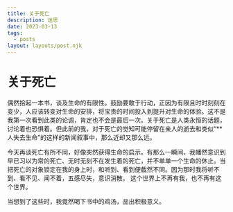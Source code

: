 ```yaml
---
title: 关于死亡
description: 迷思
date: 2023-03-13
tags:
  - posts
layout: layouts/post.njk
---
```


# 关于死亡

偶然拾起一本书，谈及生命的有限性。鼓励要敢于行动，正因为有限且时时刻刻在变少，人应该转变对生命的安排，将宝贵的时间投入到提升对生命的体验。这不是我第一次看到此类的论调，肯定也不会是最后一次。关于死亡是人类永恒的话题，讨论着也恐惧着。但此前的我，对于死亡的觉知可能停留在亲人的逝去和类似“**人失去生命”的这样的新闻叙事中，那么近却又那么远。

今天再谈死亡有所不同，好像突然获得生命的启示。有那么一瞬间，我幡然意识到早已习以为常的死亡、无时无刻不在发生着的死亡，并不单单一个生命的休止。当把死亡的对象锁定在我的身上时，和听到、看到便截然不同。因为那时我将听不到、看不见、闻不着，五感尽失，意识消散。 这个世界上不再有我，也不再有这个世界。

当想到了这些时，我竟然喝下书中的鸡汤，品出积极意义。